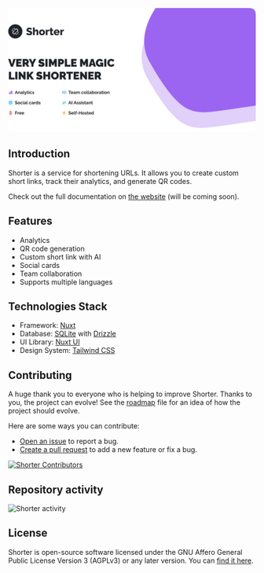 <a href="https://github.com/hywax/shorter">
  <picture>
    <source media="(prefers-color-scheme: dark)" srcset="https://raw.githubusercontent.com/hywax/shorter/main/.github/static/cover-dark.png">
    <img alt="Shorter" src="https://raw.githubusercontent.com/hywax/shorter/main/.github/static/cover-light.png">
  </picture>
</a>

## Introduction

Shorter is a service for shortening URLs. It allows you to create custom short links, track their analytics, and generate QR codes.

Check out the full documentation on [the website](#) (will be coming soon).

## Features

- Analytics
- QR code generation
- Custom short link with AI
- Social cards 
- Team collaboration
- Supports multiple languages

## Technologies Stack

- Framework: [Nuxt](https://nuxt.com/)
- Database: [SQLite](https://www.sqlite.org/index.html) with [Drizzle](https://orm.drizzle.team/)
- UI Library: [Nuxt UI](https://ui.nuxt.com/)
- Design System: [Tailwind CSS](https://tailwindcss.com/)

## Contributing

A huge thank you to everyone who is helping to improve Shorter. Thanks to you, the project can evolve! See the [roadmap](./ROADMAP.md) file for an idea of how the project should evolve.

Here are some ways you can contribute:

- [Open an issue](https://github.com/hywax/shorter/issues/new/choose) to report a bug.
- [Create a pull request](https://github.com/hywax/shorter/compare) to add a new feature or fix a bug.

<a href="https://github.com/hywax/shorter/graphs/contributors">
  <img src="https://contrib.rocks/image?repo=hywax/shorter" alt="Shorter Contributors" />
</a>

## Repository activity

![Shorter activity](https://repobeats.axiom.co/api/embed/2e44c212ba5f9e363d3b7ef3886fc5ba5d4ef011.svg "Repobeats analytics image")

## License

Shorter is open-source software licensed under the GNU Affero General Public License Version 3 (AGPLv3) or any later version. You can [find it here](https://github.com/hywax/shorter/blob/main/LICENSE.md).
